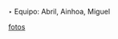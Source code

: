 ‣ Equipo: Abril, Ainhoa, Miguel

[fotos ](https://drive.google.com/drive/folders/1AA5hYqN4SfAwjqkQx5kPbGK2YuL8jL2i)
